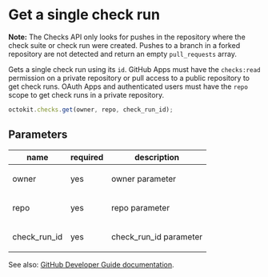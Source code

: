 # Get a single check run

**Note:** The Checks API only looks for pushes in the repository where the check suite or check run were created. Pushes to a branch in a forked repository are not detected and return an empty `pull_requests` array.

Gets a single check run using its `id`. GitHub Apps must have the `checks:read` permission on a private repository or pull access to a public repository to get check runs. OAuth Apps and authenticated users must have the `repo` scope to get check runs in a private repository.

```js
octokit.checks.get(owner, repo, check_run_id);
```

## Parameters

<table>
  <thead>
    <tr>
      <th>name</th>
      <th>required</th>
      <th>description</th>
    </tr>
  </thead>
  <tbody>
    <tr><td>owner</td><td>yes</td><td>

owner parameter

</td></tr>
<tr><td>repo</td><td>yes</td><td>

repo parameter

</td></tr>
<tr><td>check_run_id</td><td>yes</td><td>

check_run_id parameter

</td></tr>
  </tbody>
</table>

See also: [GitHub Developer Guide documentation](endpoint.documentationUrl).
